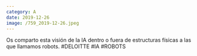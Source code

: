 ```yaml
--- 
category: A 
date: 2019-12-26 
image: /759_2019-12-26.jpeg 
--- 
```


Os comparto esta visión de la IA dentro o fuera de estructuras físicas a las que llamamos robots. #DELOITTE #IA #ROBOTS